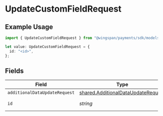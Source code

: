 # UpdateCustomFieldRequest

## Example Usage

```typescript
import { UpdateCustomFieldRequest } from "@wingspan/payments/sdk/models/operations";

let value: UpdateCustomFieldRequest = {
  id: "<id>",
};
```

## Fields

| Field                                                                                           | Type                                                                                            | Required                                                                                        | Description                                                                                     |
| ----------------------------------------------------------------------------------------------- | ----------------------------------------------------------------------------------------------- | ----------------------------------------------------------------------------------------------- | ----------------------------------------------------------------------------------------------- |
| `additionalDataUpdateRequest`                                                                   | [shared.AdditionalDataUpdateRequest](../../../sdk/models/shared/additionaldataupdaterequest.md) | :heavy_minus_sign:                                                                              | N/A                                                                                             |
| `id`                                                                                            | *string*                                                                                        | :heavy_check_mark:                                                                              | Unique identifier                                                                               |